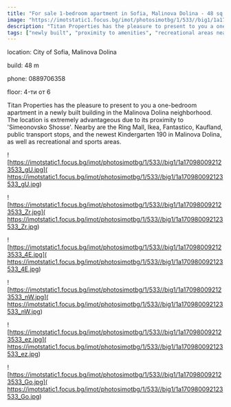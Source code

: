 ```yaml
---
title: "For sale 1-bedroom apartment in Sofia, Malinova Dolina - 48 sq.m / 118000 EUR :: imot.bg Advertisemen"
image: "https://imotstatic1.focus.bg/imot/photosimotbg/1/533//big1/1a170980092123533_Uk.jpg"
description: "Titan Properties has the pleasure to present to you a one-bedroom apartment in a newly built building in the Malinova Dolina neighborhood. The location is extremely advantageous due to its proximity to 'Simeonovsko Shosse'. Nearby are the Ring Mall, Ikea, Fantastico, Kaufland, public transport stops, and the newest Kindergarten 190 in Malinova Dolina, as well as recreational and sports areas."
tags: ["newly built", "proximity to amenities", "recreational areas nearby"]
---
```


location: City of Sofia, Malinova Dolina

build: 48 m

phone: 0889706358

floor: 4-ти от 6

Titan Properties has the pleasure to present to you a one-bedroom apartment in a newly built building in the Malinova Dolina neighborhood. The location is extremely advantageous due to its proximity to 'Simeonovsko Shosse'. Nearby are the Ring Mall, Ikea, Fantastico, Kaufland, public transport stops, and the newest Kindergarten 190 in Malinova Dolina, as well as recreational and sports areas.


![https://imotstatic1.focus.bg/imot/photosimotbg/1/533//big1/1a170980092123533_gU.jpg]( https://imotstatic1.focus.bg/imot/photosimotbg/1/533//big1/1a170980092123533_gU.jpg)


![https://imotstatic1.focus.bg/imot/photosimotbg/1/533//big1/1a170980092123533_Zr.jpg]( https://imotstatic1.focus.bg/imot/photosimotbg/1/533//big1/1a170980092123533_Zr.jpg)


![https://imotstatic1.focus.bg/imot/photosimotbg/1/533//big1/1a170980092123533_4E.jpg]( https://imotstatic1.focus.bg/imot/photosimotbg/1/533//big1/1a170980092123533_4E.jpg)


![https://imotstatic1.focus.bg/imot/photosimotbg/1/533//big1/1a170980092123533_nW.jpg]( https://imotstatic1.focus.bg/imot/photosimotbg/1/533//big1/1a170980092123533_nW.jpg)


![https://imotstatic1.focus.bg/imot/photosimotbg/1/533//big1/1a170980092123533_ez.jpg]( https://imotstatic1.focus.bg/imot/photosimotbg/1/533//big1/1a170980092123533_ez.jpg)


![https://imotstatic1.focus.bg/imot/photosimotbg/1/533//big1/1a170980092123533_Go.jpg]( https://imotstatic1.focus.bg/imot/photosimotbg/1/533//big1/1a170980092123533_Go.jpg)


